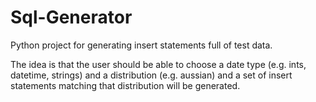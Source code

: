 # Sql-Generator

Python project for generating insert statements full of test data.

The idea is that the user should be able to choose a date type (e.g. ints, datetime, strings)
and a distribution (e.g. aussian) and a set of insert statements matching that distribution
will be generated.
